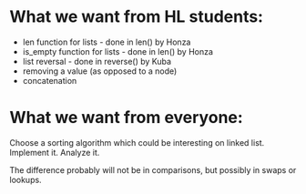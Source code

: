 # What we want from HL students:

* len function for lists - done in len() by Honza
* is_empty function for lists - done in len() by Honza
* list reversal - done in reverse() by Kuba
* removing a value (as opposed to a node)
* concatenation

# What we want from everyone:

Choose a sorting algorithm which could be interesting on linked list. Implement it. Analyze it.

The difference probably will not be in comparisons, but possibly in swaps or lookups.
